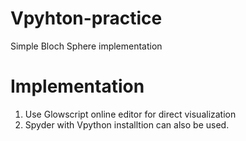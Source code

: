 # Vpyhton-practice
Simple Bloch Sphere implementation

# Implementation 
1. Use Glowscript online editor for direct visualization <br>
2. Spyder with Vpython installtion can also be used.
